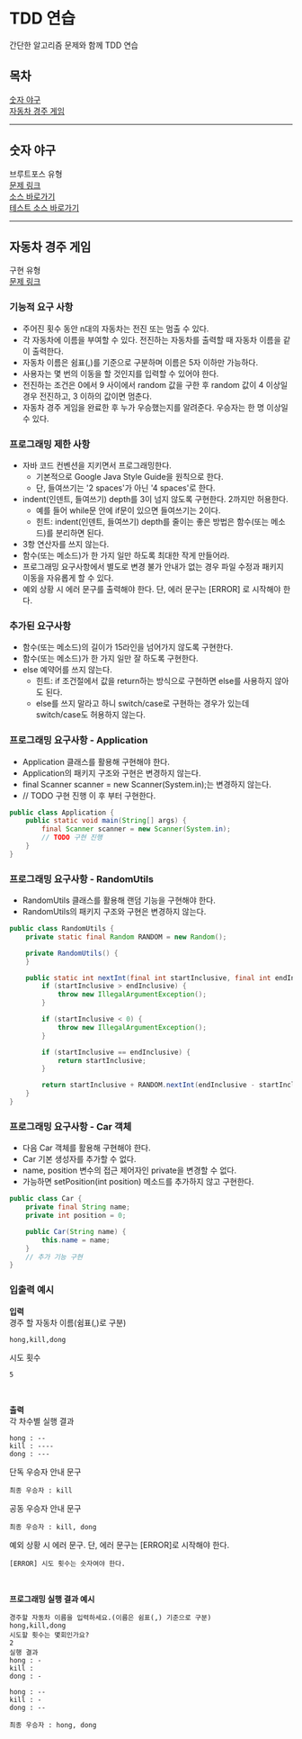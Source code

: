# TDD 연습
간단한 알고리즘 문제와 함께 TDD 연습  

## 목차
[숫자 야구](#숫자-야구)  
[자동차 경주 게임](#자동차-경주-게임)

---

## 숫자 야구
브루트포스 유형  
[문제 링크](https://www.acmicpc.net/problem/2503)  
[소스 바로가기](https://github.com/sangjaeoh/tdd-practice/tree/main/src/main/java/com/practice/numberbaseball)  
[테스트 소스 바로가기](https://github.com/sangjaeoh/tdd-practice/tree/main/src/test/java/com/practice/numberbaseball)

---

## 자동차 경주 게임
구현 유형  
[문제 링크](https://cotak.tistory.com/171)
### 기능적 요구 사항  
 - 주어진 횟수 동안 n대의 자동차는 전진 또는 멈출 수 있다.
 - 각 자동차에 이름을 부여할 수 있다. 전진하는 자동차를 출력할 때 자동차 이름을 같이 출력한다.
 - 자동차 이름은 쉼표(,)를 기준으로 구분하며 이름은 5자 이하만 가능하다.
 - 사용자는 몇 번의 이동을 할 것인지를 입력할 수 있어야 한다.
 - 전진하는 조건은 0에서 9 사이에서 random 값을 구한 후 random 값이 4 이상일 경우 전진하고, 3 이하의 값이면 멈춘다.
 - 자동차 경주 게임을 완료한 후 누가 우승했는지를 알려준다. 우승자는 한 명 이상일 수 있다.

### 프로그래밍 제한 사항
 - 자바 코드 컨벤션을 지키면서 프로그래밍한다.
   - 기본적으로 Google Java Style Guide을 원칙으로 한다. 
   - 단, 들여쓰기는 '2 spaces'가 아닌 '4 spaces'로 한다.
 - indent(인덴트, 들여쓰기) depth를 3이 넘지 않도록 구현한다. 2까지만 허용한다.
   - 예를 들어 while문 안에 if문이 있으면 들여쓰기는 2이다.
   - 힌트: indent(인덴트, 들여쓰기) depth를 줄이는 좋은 방법은 함수(또는 메소드)를 분리하면 된다.
 - 3항 연산자를 쓰지 않는다.
 - 함수(또는 메소드)가 한 가지 일만 하도록 최대한 작게 만들어라.
 - 프로그래밍 요구사항에서 별도로 변경 불가 안내가 없는 경우 파일 수정과 패키지 이동을 자유롭게 할 수 있다.
 - 예외 상황 시 에러 문구를 출력해야 한다. 단, 에러 문구는 [ERROR] 로 시작해야 한다.

### 추가된 요구사항
- 함수(또는 메소드)의 길이가 15라인을 넘어가지 않도록 구현한다.
- 함수(또는 메소드)가 한 가지 일만 잘 하도록 구현한다.
- else 예약어를 쓰지 않는다.
  - 힌트: if 조건절에서 값을 return하는 방식으로 구현하면 else를 사용하지 않아도 된다.
  - else를 쓰지 말라고 하니 switch/case로 구현하는 경우가 있는데 switch/case도 허용하지 않는다.

### 프로그래밍 요구사항 - Application
 - Application 클래스를 활용해 구현해야 한다.
 - Application의 패키지 구조와 구현은 변경하지 않는다.
 - final Scanner scanner = new Scanner(System.in);는 변경하지 않는다.
 - // TODO 구현 진행 이 후 부터 구현한다.

```java
public class Application {
    public static void main(String[] args) {
        final Scanner scanner = new Scanner(System.in);
        // TODO 구현 진행
    }
}
```
### 프로그래밍 요구사항 - RandomUtils
- RandomUtils 클래스를 활용해 랜덤 기능을 구현해야 한다.
- RandomUtils의 패키지 구조와 구현은 변경하지 않는다.
```java
public class RandomUtils {
    private static final Random RANDOM = new Random();

    private RandomUtils() {
    }

    public static int nextInt(final int startInclusive, final int endInclusive) {
        if (startInclusive > endInclusive) {
            throw new IllegalArgumentException();
        }

        if (startInclusive < 0) {
            throw new IllegalArgumentException();
        }

        if (startInclusive == endInclusive) {
            return startInclusive;
        }

        return startInclusive + RANDOM.nextInt(endInclusive - startInclusive + 1);
    }
}
```

### 프로그래밍 요구사항 - Car 객체
- 다음 Car 객체를 활용해 구현해야 한다.
- Car 기본 생성자를 추가할 수 없다.
- name, position 변수의 접근 제어자인 private을 변경할 수 없다.
- 가능하면 setPosition(int position) 메소드를 추가하지 않고 구현한다.
```java
public class Car {
    private final String name;
    private int position = 0;

    public Car(String name) {
        this.name = name;
    }
    // 추가 기능 구현
}
```
### 입출력 예시
**입력**  
경주 할 자동차 이름(쉼표(,)로 구분)
```text
hong,kill,dong
```
시도 횟수
```text
5
```
<br/>

**출력**  
각 차수별 실행 결과
```text
hong : --
kill : ----
dong : ---
```
단독 우승자 안내 문구
```text
최종 우승자 : kill
```
공동 우승자 안내 문구
```text
최종 우승자 : kill, dong
```
예외 상황 시 에러 문구. 단, 에러 문구는 [ERROR]로 시작해야 한다.
```text
[ERROR] 시도 횟수는 숫자여야 한다.
```
<br/>

**프로그래밍 실행 결과 예시**
```text
경주할 자동차 이름을 입력하세요.(이름은 쉼표(,) 기준으로 구분)
hong,kill,dong
시도할 횟수는 몇회인가요?
2
실행 결과
hong : -
kill : 
dong : -

hong : --
kill : -
dong : --

최종 우승자 : hong, dong
```